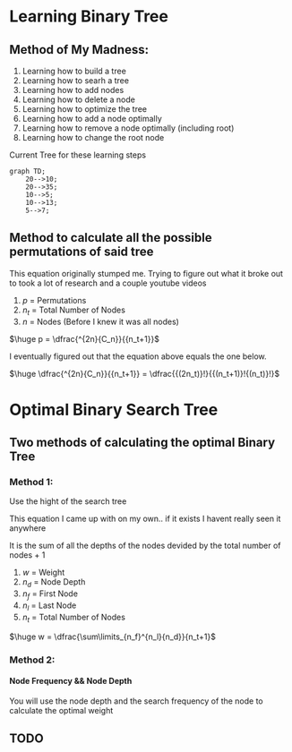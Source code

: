 # Learning Binary Tree

## Method of My Madness:
1. Learning how to build a tree
2. Learning how to searh a tree
3. Learning how to add nodes
4. Learning how to delete a node
5. Learning how to optimize the tree
6. Learning how to add a node optimally
7. Learning how to remove a node optimally (including root)
8. Learning how to change the root node

Current Tree for these learning steps

```mermaid
graph TD;
    20-->10;
    20-->35;
    10-->5;
    10-->13;
    5-->7;
```
## Method to calculate all the possible permutations of said tree

This equation originally stumped me.
Trying to figure out what it broke out to took a lot of research and a couple youtube videos 

1. $p$ = Permutations
2. $n_t$ = Total Number of Nodes
3. $n$ = Nodes (Before I knew it was all nodes)

$\huge p = \dfrac{^{2n}{C_n}}{{n_t+1}}$

I eventually figured out that the equation above equals the one below.

$\huge \dfrac{^{2n}{C_n}}{{n_t+1}} = \dfrac{{(2n_t)}!}{{(n_t+1)}!{(n_t)}!}$

# Optimal Binary Search Tree

## Two methods of calculating the optimal Binary Tree

### Method 1:

Use the hight of the search tree

This equation I came up with on my own.. if it exists I havent really seen it anywhere

It is the sum of all the depths of the nodes devided by the total number of nodes + 1 

1. $w$ = Weight
2. $n_d$ = Node Depth
3. $n_f$ = First Node
4. $n_l$ = Last Node
5. $n_t$ = Total Number of Nodes

$\huge w = \dfrac{\sum\limits_{n_f}^{n_l}{n_d}}{n_t+1}$

### Method 2:

#### Node Frequency && Node Depth

You will use the node depth and the search frequency of the node to calculate the optimal weight

## TODO ##